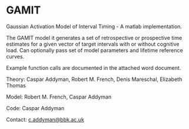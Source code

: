 GAMIT
=====


Gaussian Activation Model of Interval Timing - A matlab implementation.


The GAMIT model it generates a set of retrospective or prospective time estimates for a given vector of target intervals with or without cognitive load. Can optionally pass set of model parameters and lifetime reference curves.

Example function calls are documented in the attached word document.


Theory: Caspar Addyman, Robert M. French, Denis Mareschal, Elizabeth Thomas

Model: Robert M. French, Caspar Addyman

Code: Caspar Addyman

Contact:
c.addyman@bbk.ac.uk


